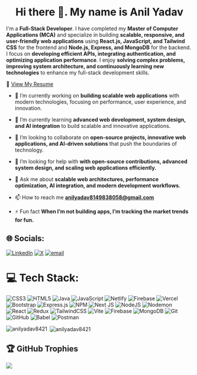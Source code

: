 <h1 align="center">Hi there 👋. My name is Anil Yadav</h1>

I'm a **Full-Stack Developer**. I have completed my **Master of Computer Applications (MCA)** and specialize in building **scalable, responsive, and user-friendly web applications** using **React.js, JavaScript, and Tailwind CSS** for the frontend and **Node.js, Express, and MongoDB** for the backend. I focus on **developing efficient APIs, integrating authentication, and optimizing application performance**. I enjoy **solving complex problems, improving system architecture, and continuously learning new technologies** to enhance my full-stack development skills.

📄 [View My Resume](https://github.com/AnilYadav8421/Resume/blob/main/ANIL_R_YADAV.pdf)

- 🔭 I’m currently working on **building scalable web applications** with modern technologies, focusing on performance, user experience, and innovation.

- 🌱 I’m currently learning **advanced web development, system design, and AI integration** to build scalable and innovative applications.

- 👯 I’m looking to collaborate on **open-source projects, innovative web applications, and AI-driven solutions** that push the boundaries of technology.

- 🤝 I’m looking for help with **with open-source contributions, advanced system design, and scaling web applications efficiently.**

- 💬 Ask me about **scalable web architectures, performance optimization, AI integration, and modern development workflows.**

- 📫 How to reach me **anilyadav8149838058@gmail.com**

- ⚡ Fun fact **When I’m not building apps, I’m tracking the market trends for fun.**

## 🌐 Socials:
[![LinkedIn](https://img.shields.io/badge/LinkedIn-%230077B5.svg?logo=linkedin&logoColor=white)](https://linkedin.com/in/https://www.linkedin.com/in/anil-yadav-3111a9268/) [![X](https://img.shields.io/badge/X-black.svg?logo=X&logoColor=white)](https://x.com/https://x.com/anilyadav1108) [![email](https://img.shields.io/badge/Email-D14836?logo=gmail&logoColor=white)](mailto:anilyadav8149838058@gmail.com) 

# 💻 Tech Stack:
![CSS3](https://img.shields.io/badge/css3-%231572B6.svg?style=for-the-badge&logo=css3&logoColor=white) ![HTML5](https://img.shields.io/badge/html5-%23E34F26.svg?style=for-the-badge&logo=html5&logoColor=white) ![Java](https://img.shields.io/badge/java-%23ED8B00.svg?style=for-the-badge&logo=openjdk&logoColor=white) ![JavaScript](https://img.shields.io/badge/javascript-%23323330.svg?style=for-the-badge&logo=javascript&logoColor=%23F7DF1E) ![Netlify](https://img.shields.io/badge/netlify-%23000000.svg?style=for-the-badge&logo=netlify&logoColor=#00C7B7) ![Firebase](https://img.shields.io/badge/firebase-%23039BE5.svg?style=for-the-badge&logo=firebase) ![Vercel](https://img.shields.io/badge/vercel-%23000000.svg?style=for-the-badge&logo=vercel&logoColor=white) ![Bootstrap](https://img.shields.io/badge/bootstrap-%238511FA.svg?style=for-the-badge&logo=bootstrap&logoColor=white) ![Express.js](https://img.shields.io/badge/express.js-%23404d59.svg?style=for-the-badge&logo=express&logoColor=%2361DAFB) ![NPM](https://img.shields.io/badge/NPM-%23CB3837.svg?style=for-the-badge&logo=npm&logoColor=white) ![Next JS](https://img.shields.io/badge/Next-black?style=for-the-badge&logo=next.js&logoColor=white) ![NodeJS](https://img.shields.io/badge/node.js-6DA55F?style=for-the-badge&logo=node.js&logoColor=white) ![Nodemon](https://img.shields.io/badge/NODEMON-%23323330.svg?style=for-the-badge&logo=nodemon&logoColor=%BBDEAD) ![React](https://img.shields.io/badge/react-%2320232a.svg?style=for-the-badge&logo=react&logoColor=%2361DAFB) ![Redux](https://img.shields.io/badge/redux-%23593d88.svg?style=for-the-badge&logo=redux&logoColor=white) ![TailwindCSS](https://img.shields.io/badge/tailwindcss-%2338B2AC.svg?style=for-the-badge&logo=tailwind-css&logoColor=white) ![Vite](https://img.shields.io/badge/vite-%23646CFF.svg?style=for-the-badge&logo=vite&logoColor=white) ![Firebase](https://img.shields.io/badge/firebase-a08021?style=for-the-badge&logo=firebase&logoColor=ffcd34) ![MongoDB](https://img.shields.io/badge/MongoDB-%234ea94b.svg?style=for-the-badge&logo=mongodb&logoColor=white) ![Git](https://img.shields.io/badge/git-%23F05033.svg?style=for-the-badge&logo=git&logoColor=white) ![GitHub](https://img.shields.io/badge/github-%23121011.svg?style=for-the-badge&logo=github&logoColor=white) ![Babel](https://img.shields.io/badge/Babel-F9DC3e?style=for-the-badge&logo=babel&logoColor=black) ![Postman](https://img.shields.io/badge/Postman-FF6C37?style=for-the-badge&logo=postman&logoColor=white)

<p><img align="left" src="https://github-readme-stats.vercel.app/api/top-langs?username=anilyadav8421&show_icons=true&locale=en&layout=compact" alt="anilyadav8421" /></p>

<p>&nbsp;<img align="center" src="https://github-readme-stats.vercel.app/api?username=anilyadav8421&show_icons=true&locale=en" alt="anilyadav8421" /></p>

## 🏆 GitHub Trophies
![](https://github-profile-trophy.vercel.app/?username=AnilYadav8421&theme=radical&no-frame=false&no-bg=true&margin-w=4)
